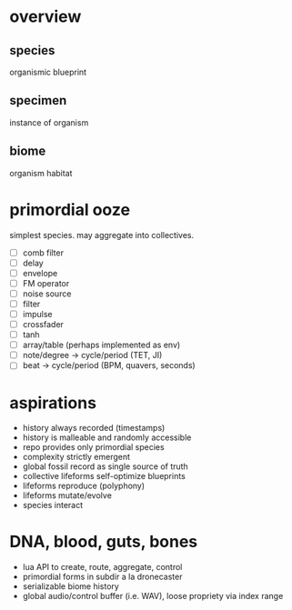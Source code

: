 # overview
## species
organismic blueprint

## specimen
instance of organism

## biome
organism habitat

# primordial ooze
simplest species. may aggregate into collectives.

- [ ] comb filter
- [ ] delay
- [ ] envelope
- [ ] FM operator
- [ ] noise source
- [ ] filter
- [ ] impulse
- [ ] crossfader
- [ ] tanh
- [ ] array/table (perhaps implemented as env)
- [ ] note/degree -> cycle/period (TET, JI)
- [ ] beat -> cycle/period (BPM, quavers, seconds)

# aspirations
- history always recorded (timestamps)
- history is malleable and randomly accessible
- repo provides only primordial species
- complexity strictly emergent
- global fossil record as single source of truth
- collective lifeforms self-optimize blueprints
- lifeforms reproduce (polyphony)
- lifeforms mutate/evolve
- species interact

# DNA, blood, guts, bones
- lua API to create, route, aggregate, control
- primordial forms in subdir a la dronecaster
- serializable biome history
- global audio/control buffer (i.e. WAV), loose propriety via index range
